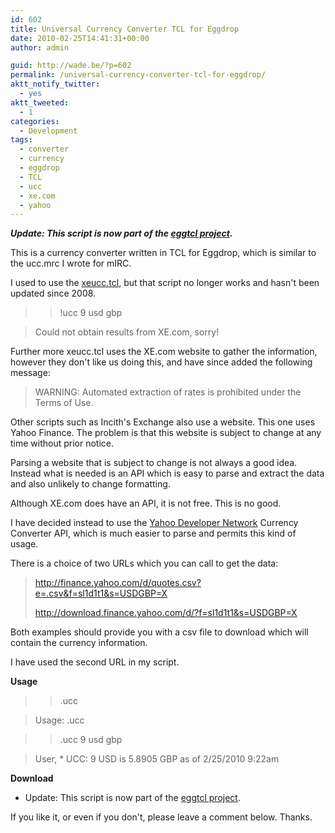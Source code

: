 ```yaml
---
id: 602
title: Universal Currency Converter TCL for Eggdrop
date: 2010-02-25T14:41:31+00:00
author: admin

guid: http://wade.be/?p=602
permalink: /universal-currency-converter-tcl-for-eggdrop/
aktt_notify_twitter:
  - yes
aktt_tweeted:
  - 1
categories:
  - Development
tags:
  - converter
  - currency
  - eggdrop
  - TCL
  - ucc
  - xe.com
  - yahoo
---
```

<p class="lead">
  <strong><em>Update: This script is now part of the <a href="http://eggtcl.github.io/">eggtcl project</a>.</em></strong>
</p>

This is a currency converter written in TCL for Eggdrop, which is similar to the ucc.mrc I wrote for mIRC.

I used to use the [xeucc.tcl](http://members.dandy.net/~fbn/xeucc.tcl.txt), but that script no longer works and hasn't been updated since 2008.

> > !ucc 9 usd gbp
  
> <Bot> Could not obtain results from XE.com, sorry!

<!--more-->Further more xeucc.tcl uses the XE.com website to gather the information, however they don't like us doing this, and have since added the following message:

> WARNING: Automated extraction of rates is prohibited under the Terms of Use.

Other scripts such as Incith's Exchange also use a website. This one uses Yahoo Finance. The problem is that this website is subject to change at any time without prior notice.

Parsing a website that is subject to change is not always a good idea. Instead what is needed is an API which is easy to parse and extract the data and also unlikely to change formatting.

Although XE.com does have an API, it is not free. This is no good.

I have decided instead to use the [Yahoo Developer Network](http://developer.yahoo.com/) Currency Converter API, which is much easier to parse and permits this kind of usage.

There is a choice of two URLs which you can call to get the data:

> <http://finance.yahoo.com/d/quotes.csv?e=.csv&f=sl1d1t1&s=USDGBP=X>
> 
> <http://download.finance.yahoo.com/d/?f=sl1d1t1&s=USDGBP=X>

Both examples should provide you with a csv file to download which will contain the currency information.

I have used the second URL in my script.

**Usage**

> > .ucc
  
> <Bot> Usage: .ucc <amount> <from> <to>
  
> > .ucc 9 usd gbp
  
> <Bot> User, * UCC: 9 USD is 5.8905 GBP as of 2/25/2010 9:22am

**Download**

  * Update: This script is now part of the [eggtcl project](http://eggtcl.github.io/).

If you like it, or even if you don't, please leave a comment below. Thanks.